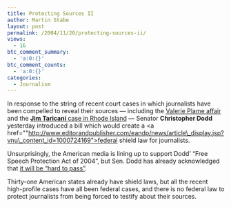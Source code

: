 ```yaml
---
title: Protecting Sources II
author: Martin Stabe
layout: post
permalink: /2004/11/20/protecting-sources-ii/
views:
  - 16
btc_comment_summary:
  - 'a:0:{}'
btc_comment_counts:
  - 'a:0:{}'
categories:
  - Journalism
---
```

In response to the string of recent court cases in which journalists have been compelled to reveal their sources &mdash; including the [Valerie Plame affair][1] and the [**Jim Taricani** case in Rhode Island][2] &mdash; Senator **Christopher Dodd** yesterday introduced a bill which would create a <a href=""http://www.editorandpublisher.com/eandp/news/article\_display.jsp?vnu\_content_id=1000724169">federal shield law for journalists</a>.

Unsurprisingly, the American media is lining up to support Dodd&rsquo; &ldquo;Free Speech Protection Act of 2004&rdquo;, but Sen. Dodd has already acknowledged that [it will be &ldquo;hard to pass&rdquo;][3].

Thirty-one American states already have shield laws, but all the recent high-profile cases have all been federal cases, and there is no federal law to protect journalists from being forced to testify about their sources.

 [1]: http://www.martinstabe.com/blog/archives/2004/11/protecting_sour.php
 [2]: http://www.turnto10.com/news/3933528/detail.html
 [3]: http://www.nhregister.com/site/news.cfm?newsid=13404901&BRD=1281&PAG=461&dept_id=517515&rfi=6